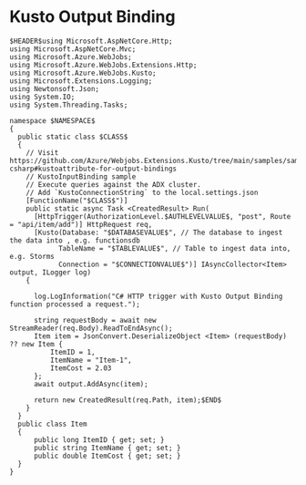 ﻿---
guid: 558e125c-f455-4af0-8204-36869f956a59
type: File
reformat: True
shortenReferences: True
categories: [Azure]
image: AzureFunctionsTrigger
customProperties: Extension=cs, FileName=KustoOutputBinding, ValidateFileName=True
scopes: InAzureFunctionsCSharpProject;MustUseAzureFunctionsDefaultWorker
uitag: Azure Function Trigger
parameterOrder: (HEADER), (NAMESPACE), (CLASS), AUTHLEVELVALUE, DATABASEVALUE, TABLEVALUE, CONNECTIONVALUE
HEADER-expression: fileheader()
NAMESPACE-expression: fileDefaultNamespace()
CLASS-expression: getAlphaNumericFileNameWithoutExtension()
AUTHLEVELVALUE-expression: list("Function,Anonymous,User,System,Admin")
DATABASEVALUE-expression: constant("")
TABLEVALUE-expression: constant("")
CONNECTIONVALUE-expression: constant("KustoConnectionString")
---

# Kusto Output Binding

```
$HEADER$using Microsoft.AspNetCore.Http;
using Microsoft.AspNetCore.Mvc;
using Microsoft.Azure.WebJobs;
using Microsoft.Azure.WebJobs.Extensions.Http;
using Microsoft.Azure.WebJobs.Kusto;
using Microsoft.Extensions.Logging;
using Newtonsoft.Json;
using System.IO;
using System.Threading.Tasks;

namespace $NAMESPACE$
{
  public static class $CLASS$
  {
    // Visit https://github.com/Azure/Webjobs.Extensions.Kusto/tree/main/samples/samples-csharp#kustoattribute-for-output-bindings
    // KustoInputBinding sample 
    // Execute queries against the ADX cluster.
    // Add `KustoConnectionString` to the local.settings.json
    [FunctionName("$CLASS$")]
    public static async Task <CreatedResult> Run(
      [HttpTrigger(AuthorizationLevel.$AUTHLEVELVALUE$, "post", Route = "api/item/add")] HttpRequest req,
      [Kusto(Database: "$DATABASEVALUE$", // The database to ingest the data into , e.g. functionsdb
            TableName = "$TABLEVALUE$", // Table to ingest data into, e.g. Storms
            Connection = "$CONNECTIONVALUE$")] IAsyncCollector<Item> output, ILogger log) 
    {

      log.LogInformation("C# HTTP trigger with Kusto Output Binding function processed a request.");

      string requestBody = await new StreamReader(req.Body).ReadToEndAsync();
      Item item = JsonConvert.DeserializeObject <Item> (requestBody) ?? new Item {
          ItemID = 1,
          ItemName = "Item-1",
          ItemCost = 2.03
      };
      await output.AddAsync(item);

      return new CreatedResult(req.Path, item);$END$
    }
  }
  public class Item
  {
      public long ItemID { get; set; }
      public string ItemName { get; set; }
      public double ItemCost { get; set; }
  }
}
```